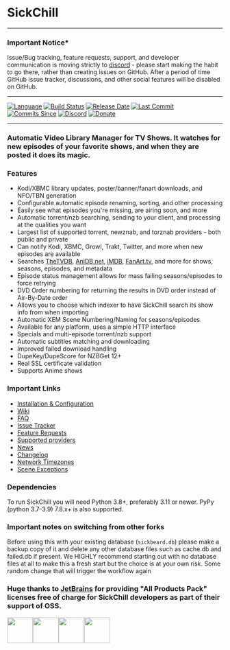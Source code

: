 # SickChill

---

###  Important Notice*
Issue/Bug tracking, feature requests, support, and developer communication is moving strictly to [discord](https://discord.gg/FXre9qkHwE) - please start making the habit to go there, rather than creating issues on GitHub. After a period of time GitHub issue tracker, discussions, and other social features will be disabled on GitHub.

---
[![Language](https://img.shields.io/github/languages/top/sickchill/sickchill?logo=python&style=plastic)](https://python.org)
[![Build Status](https://img.shields.io/github/actions/workflow/status/sickchill/sickchill/pythonpackage.yml?logo=github&style=plastic)](https://github.com/SickChill/SickChill/actions/workflows/pythonpackage.yml?query=branch%3Amaster)
[![Release Date](https://img.shields.io/github/release-date/sickchill/sickchill?logo=github&style=plastic)](https://github.com/SickChill/sickchill/releases)
[![Last Commit](https://img.shields.io/github/last-commit/sickchill/sickchill?logo=github&style=plastic)](https://github.com/SickChill/sickchill/commits/master)
[![Commits Since](https://img.shields.io/github/commits-since/sickchill/sickchill/latest/develop?logo=github&sort=date&style=plastic)](https://github.com/SickChill/sickchill/commits/master)
[![Discord](https://img.shields.io/discord/502612977271439372?label=Discord&logo=discord&style=plastic)](https://discord.gg/FXre9qkHwE)
[![Donate](https://img.shields.io/badge/$_donations-needed-green.svg?style=plastic)](https://github.com/SickChill/SickChill/wiki/Donations)

---

### Automatic Video Library Manager for TV Shows. It watches for new episodes of your favorite shows, and when they are posted it does its magic.

### Features
 - Kodi/XBMC library updates, poster/banner/fanart downloads, and NFO/TBN generation
 - Configurable automatic episode renaming, sorting, and other processing
 - Easily see what episodes you're missing, are airing soon, and more
 - Automatic torrent/nzb searching, sending to your client, and processing at the qualities you want
 - Largest list of supported torrent, newznab, and torznab providers - both public and private
 - Can notify Kodi, XBMC, Growl, Trakt, Twitter, and more when new episodes are available
 - Searches [TheTVDB](https://thetvdb.com), [AniDB.net](https://anidb.net), [iMDB](https://imdb.com), [FanArt.tv](https://fanart.tv), and more for shows, seasons, episodes, and metadata
 - Episode status management allows for mass failing seasons/episodes to force retrying
 - DVD Order numbering for returning the results in DVD order instead of Air-By-Date order
 - Allows you to choose which indexer to have SickChill search its show info from when importing
 - Automatic XEM Scene Numbering/Naming for seasons/episodes
 - Available for any platform, uses a simple HTTP interface
 - Specials and multi-episode torrent/nzb support
 - Automatic subtitles matching and downloading
 - Improved failed download handling
 - DupeKey/DupeScore for NZBGet 12+
 - Real SSL certificate validation
 - Supports Anime shows

### Important Links
* [Installation & Configuration](https://github.com/SickChill/SickChill/wiki/Installation-&-Configuration-Guides)
* [Wiki](https://github.com/SickChill/SickChill/wiki)
* [FAQ](https://github.com/SickChill/SickChill/wiki/FAQ%27s-and-Fixes)
* [Issue Tracker](https://discord.gg/FXre9qkHwE)
* [Feature Requests](https://discord.gg/FXre9qkHwE)
* [Supported providers](https://github.com/SickChill/SickChill/wiki/SickChill-Search-Providers)
* [News](https://github.com/SickChill/sickchill.github.io/blob/master/sickchill-news/news.md)
* [Changelog](https://github.com/SickChill/SickChill/blob/master/CHANGES.md)
* [Network Timezones](https://github.com/SickChill/sickchill.github.io/tree/master/sc_network_timezones)
* [Scene Exceptions](https://github.com/SickChill/sickchill.github.io/tree/master/scene_exceptions)

### Dependencies

To run SickChill you will need Python 3.8+, preferably 3.11 or newer. PyPy (python 3.7-3.9) 7.8.x+ is also supported.

### Important notes on switching from other forks

Before using this with your existing database (`sickbeard.db`) please make a backup copy of it and delete any other database files such as cache.db and failed.db if present.
We HIGHLY recommend starting out with no database files at all to make this a fresh start but the choice is at your own risk.
Some random change that will trigger the workflow again

### Huge thanks to [JetBrains](https://jb.gg/OpenSourceSupport) for providing "All Products Pack" licenses free of charge for SickChill developers as part of their support of OSS.
<a href="https://jb.gg/OpenSourceSupport"><img src="https://resources.jetbrains.com/storage/products/company/brand/logos/jb_beam.svg" width="60" height="60"><img src="https://resources.jetbrains.com/storage/products/company/brand/logos/jb_square.svg" width="60" height="60"><img src="https://resources.jetbrains.com/storage/products/company/brand/logos/PyCharm_icon.svg" width="60" height="60"><img src="https://resources.jetbrains.com/storage/products/company/brand/logos/IntelliJ_IDEA_icon.svg" width="60" height="60"></a>
